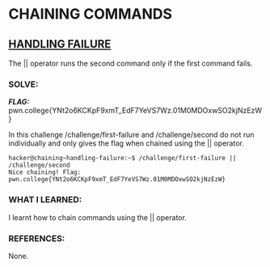 # **CHAINING COMMANDS**
## **<ins>HANDLING FAILURE</ins>**
The || operator runs the second command only if the first command fails.

### SOLVE: 
***FLAG:*** pwn.college{YNt2o6KCKpF9xmT_EdF7YeVS7Wz.01M0MDOxwSO2kjNzEzW}

In this challenge /challenge/first-failure and /challenge/second do not run individually and only gives the flag when chained using the
|| operator.

```
hacker@chaining~handling-failure:~$ /challenge/first-failure || /challenge/second
Nice chaining! Flag: pwn.college{YNt2o6KCKpF9xmT_EdF7YeVS7Wz.01M0MDOxwSO2kjNzEzW}
```

### WHAT I LEARNED:
I learnt how to chain commands using the || operator. 

### REFERENCES:
None. 
